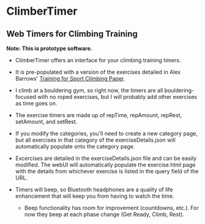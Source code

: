 # ClimberTimer
## Web Timers for Climbing Training

__Note: This is prototype software.__

- ClimberTimer offers an interface for your climbing training timers.

- It is pre-populated with a version of the exercises detailed in Alex Barrows' [Training for Sport Climbing Paper](https://www.trainingbeta.com/wp-content/uploads/2015/05/1.-Alex-Barrows-Training-Doc-V2-for-training-beta.pdf). 

- I climb at a bouldering gym, so right now, the timers are all bouldering-focused with no roped exercises, but I will probably add other exercises as time goes on.

- The exercise timers are made up of repTime, repAmount, repRest, setAmount, and setRest.

- If you modify the categories, you'll need to create a new category page, but all exercises in that category of the exerciseDetails.json will automatically populate onto the category page.

- Excercises are detailed in the exerciseDetails.json file and can be easily modified. The webUI will automatically populate the exercise.html page with the details from whichever exercise is listed in the query field of the URL.

- Timers will beep, so Bluetooth headphones are a quality of life enhancement that will keep you from having to watch the time.
  - Beep functionality has room for improvement (countdowns, etc.). For now they beep at each phase change (Get Ready, Climb, Rest). 
